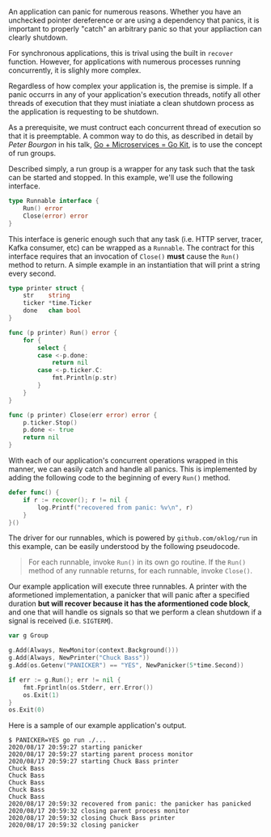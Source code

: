 An application can panic for numerous reasons. Whether you have an unchecked pointer dereference or are using a dependency that panics, it is important to properly "catch" an arbitrary panic so that your appliaction can clearly shutdown.

For synchronous applications, this is trival using the built in  `recover` function. However, for applications with numerous processes running concurrently, it is slighly more complex.

Regardless of how complex your application is, the premise is simple. If a panic occurrs in any of your application's execution threads, notify all other threads of execution that they must iniatiate a clean shutdown process as the application is requesting to be shutdown.

As a prerequisite, we must contruct each concurrent thread of execution so that it is preemptable. A common way to do this, as described in detail by *Peter Bourgon* in his talk, [Go + Microservices = Go Kit](), is to use the concept of run groups.

Described simply, a run group is a wrapper for any task such that the task can be started and stopped. In this example, we'll use the following interface.

```go
type Runnable interface {
	Run() error
	Close(error) error
}
```

This interface is generic enough such that any task (i.e. HTTP server, tracer, Kafka consumer, etc) can be wrapped as a `Runnable`. The contract for this interface requires that an invocation of `Close()` **must** cause the `Run()` method to return. A simple example in an instantiation that will print a string every second.

```go
type printer struct {
	str    string
	ticker *time.Ticker
	done   chan bool
}

func (p printer) Run() error {
	for {
		select {
		case <-p.done:
			return nil
		case <-p.ticker.C:
			fmt.Println(p.str)
		}
	}
}

func (p printer) Close(err error) error {
    p.ticker.Stop()
    p.done <- true
    return nil
}
```

With each of our application's concurrent operations wrapped in this manner, we can easily catch and handle all panics. This is implemented by adding the following code to the beginning of every `Run()` method.

```go
defer func() {
    if r := recover(); r != nil {
        log.Printf("recovered from panic: %v\n", r)
    }
}()
```

The driver for our runnables, which is powered by `github.com/oklog/run` in this example, can be easily understood by the following pseudocode. 

> For each runnable, invoke `Run()` in its own go routine. If the `Run()` method of any runnable returns, for each runnable, invoke `Close()`.

Our example application will execute three runnables. A printer with the aformetioned implementation, a panicker that will panic after a specified duration **but will recover because it has the aformentioned code block**, and one that will handle os signals so that we perform a clean shutdown if a signal is received (i.e. `SIGTERM`).

```go
var g Group

g.Add(Always, NewMonitor(context.Background()))
g.Add(Always, NewPrinter("Chuck Bass"))
g.Add(os.Getenv("PANICKER") == "YES", NewPanicker(5*time.Second))

if err := g.Run(); err != nil {
    fmt.Fprintln(os.Stderr, err.Error())
    os.Exit(1)
}
os.Exit(0)
```

Here is a sample of our example application's output.

```
$ PANICKER=YES go run ./...
2020/08/17 20:59:27 starting panicker
2020/08/17 20:59:27 starting parent process monitor
2020/08/17 20:59:27 starting Chuck Bass printer
Chuck Bass
Chuck Bass
Chuck Bass
Chuck Bass
Chuck Bass
2020/08/17 20:59:32 recovered from panic: the panicker has panicked
2020/08/17 20:59:32 closing parent process monitor
2020/08/17 20:59:32 closing Chuck Bass printer
2020/08/17 20:59:32 closing panicker
```